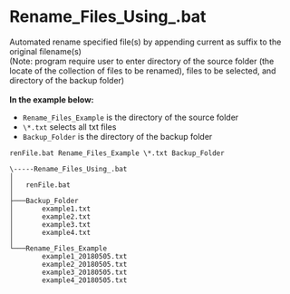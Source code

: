 # Rename_Files_Using_.bat

Automated rename specified file(s) by appending current as suffix to the original filename(s)
<br>
(Note: program require user to enter directory of the source folder (the locate of the collection of files to be renamed), files to be selected, and directory of the backup folder)
<br><br>
<b>In the example below:</b> 
* `Rename_Files_Example` is the directory of the source folder
* `\*.txt` selects all txt files
* `Backup_Folder` is the directory of the backup folder

```
renFile.bat Rename_Files_Example \*.txt Backup_Folder

\-----Rename_Files_Using_.bat
│
│   renFile.bat
│
├───Backup_Folder
│       example1.txt
│       example2.txt
│       example3.txt
│       example4.txt
│
└───Rename_Files_Example
        example1_20180505.txt
        example2_20180505.txt
        example3_20180505.txt
        example4_20180505.txt
        
        
        
```
